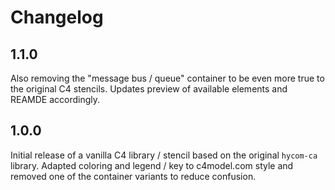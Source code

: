 # Changelog

## 1.1.0
Also removing the "message bus / queue" container to be even more true to the original C4 stencils. Updates preview of available elements and REAMDE accordingly.

## 1.0.0
Initial release of a vanilla C4 library / stencil based on the original `hycom-ca` library. Adapted coloring and legend / key to c4model.com style and removed one of the container variants to reduce confusion.
